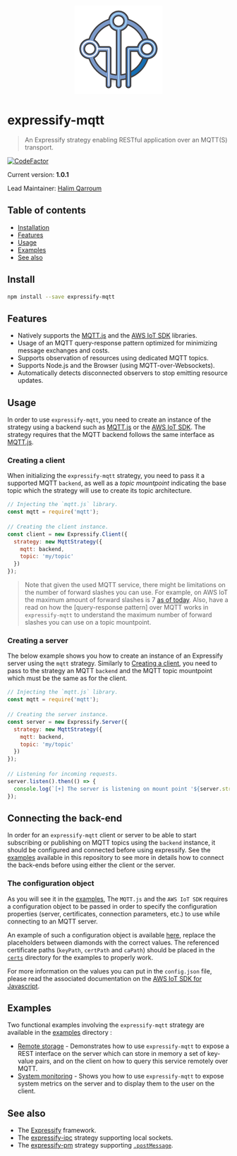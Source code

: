 <p align="center">
  <img src="assets/logo.png" />
</p>

# expressify-mqtt
> An Expressify strategy enabling RESTful application over an MQTT(S) transport.

[![CodeFactor](https://www.codefactor.io/repository/github/hqarroum/expressify-mqtt/badge)](https://www.codefactor.io/repository/github/hqarroum/expressify-mqtt)

Current version: **1.0.1**

Lead Maintainer: [Halim Qarroum](mailto:hqm.post@gmail.com)

## Table of contents

- [Installation](#install)
- [Features](#features)
- [Usage](#usage)
- [Examples](#examples)
- [See also](#see-also)

## Install

```bash
npm install --save expressify-mqtt
```

## Features

 - Natively supports the [MQTT.js](https://github.com/mqttjs/MQTT.js/) and the [AWS IoT SDK](https://github.com/aws/aws-iot-device-sdk-js) libraries.
 - Usage of an MQTT query-response pattern optimized for minimizing message exchanges and costs.
 - Supports observation of resources using dedicated MQTT topics.
 - Supports Node.js and the Browser (using MQTT-over-Websockets).
 - Automatically detects disconnected observers to stop emitting resource updates.

## Usage

In order to use `expressify-mqtt`, you need to create an instance of the strategy using a backend such as [MQTT.js](https://github.com/mqttjs/MQTT.js/) or the [AWS IoT SDK](https://github.com/aws/aws-iot-device-sdk-js). The strategy requires that the MQTT backend follows the same interface as [MQTT.js](https://github.com/mqttjs/MQTT.js/).

### Creating a client

When initializing the `expressify-mqtt` strategy, you need to pass it a supported MQTT `backend`, as well as a *topic mountpoint* indicating the base topic which the strategy will use to create its topic architecture.

```js
// Injecting the `mqtt.js` library.
const mqtt = require('mqtt');

// Creating the client instance.
const client = new Expressify.Client({
  strategy: new MqttStrategy({
    mqtt: backend,
    topic: 'my/topic'
  })
});
```

> Note that given the used MQTT service, there might be limitations on the number of forward slashes you can use. For example, on AWS IoT the maximum amount of forward slashes is 7 [as of today](https://docs.aws.amazon.com/general/latest/gr/aws_service_limits.html#iot-protocol-limits). Also, have a read on how the [query-response pattern] over MQTT works in `expressify-mqtt` to understand the maximum number of forward slashes you can use on a topic mountpoint.

### Creating a server

The below example shows you how to create an instance of an Expressify server using the `mqtt` strategy. Similarly to [Creating a client](#creating-a-client), you need to pass to the strategy an MQTT `backend` and the MQTT topic mountpoint which must be the same as for the client.

```js
// Injecting the `mqtt.js` library.
const mqtt = require('mqtt');

// Creating the server instance.
const server = new Expressify.Server({
  strategy: new MqttStrategy({
    mqtt: backend,
    topic: 'my/topic'
  })
});

// Listening for incoming requests.
server.listen().then(() => {
  console.log(`[+] The server is listening on mount point '${server.strategy.opts.topic}' !`);
});
```

## Connecting the back-end

In order for an `expressify-mqtt` client or server to be able to start subscribing or publishing on MQTT topics using the `backend` instance, it should be configured and connected before using expressify. See the [examples](./examples) available in this repository to see more in details how to connect the back-ends before using either the client or the server.

### The configuration object

As you will see it in the [examples](./examples), The `MQTT.js` and the `AWS IoT SDK` requires a configuration object to be passed in order to specify the configuration properties (server, certificates, connection parameters, etc.) to use while connecting to an MQTT server.

An example of such a configuration object is available [here](./examples/common/config.json), replace the placeholders between diamonds with the correct values. The referenced certificate paths (`keyPath`, `certPath` and `caPath`) should be placed in the [`certs`](./examples/common/certs) directory for the examples to properly work.

For more information on the values you can put in the `config.json` file, please read the associated documentation on the [AWS IoT SDK for Javascript](https://github.com/aws/aws-iot-device-sdk-js#awsiotdeviceoptions).

## Examples

Two functional examples involving the `expressify-mqtt` strategy are available in the [examples](./examples) directory :

 - [Remote storage](https://github.com/HQarroum/expressify-mqtt/tree/master/examples/remote-storage) - Demonstrates how to use `expressify-mqtt` to expose a REST interface on the server which can store in memory a set of key-value pairs, and on the client on how to query this service remotely over MQTT.
 - [System monitoring](https://github.com/HQarroum/expressify-mqtt/tree/master/examples/system-monitoring) - Shows you how to use `expressify-mqtt` to expose system metrics on the server and to display them to the user on the client.

## See also

 - The [Expressify](https://github.com/HQarroum/expressify) framework.
 - The [expressify-ipc](https://github.com/HQarroum/expressify-ipc) strategy supporting local sockets.
 - The [expressify-pm](https://github.com/HQarroum/expressify-pm) strategy supporting [`.postMessage`](https://developer.mozilla.org/fr/docs/Web/API/Window/postMessage).

